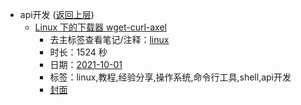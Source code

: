 - api开发 ([返回上层](../))
    - [Linux 下的下载器 wget-curl-axel](https://www.bilibili.com/video/BV19f4y1E7qJ)
        - 去主标签查看笔记/注释：[linux](../markmap/linux.html)
        - 时长：1524 秒
        - 日期：[2021-10-01](../markmap/202110.html)
        - 标签：linux,教程,经验分享,操作系统,命令行工具,shell,api开发
        - [封面](http://i0.hdslb.com/bfs/archive/fc52148b0fc1a4f724d2ab8998d32853f37b379e.jpg)
